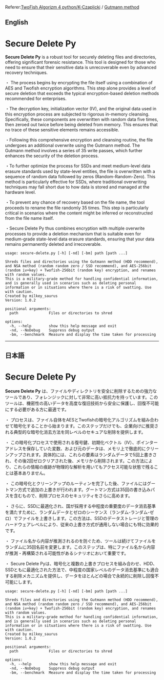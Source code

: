 Referer:[TwoFish Algorizm 4 python/K-Czaplicki](https://github.com/K-Czaplicki/TwoFish) / [Gutmann method](https://github.com/Naranbataar/Corrupt/blob/master/main.c)

English
---
# Secure Delete Py

**Secure Delete Py** is a robust tool for securely deleting files and directories, offering significant forensic resistance. This tool is designed for those who need to ensure that their sensitive data is unrecoverable even by advanced recovery techniques.

・ The process begins by encrypting the file itself using a combination of AES and Twofish encryption algorithms. This step alone provides a level of secure deletion that exceeds the typical encryption-based deletion methods recommended for enterprises.

・The decryption key, initialization vector (IV), and the original data used in this encryption process are subjected to rigorous in-memory cleansing. Specifically, these components are overwritten with random data five times, then zeroed out twice before being deleted from memory. This ensures that no trace of these sensitive elements remains accessible.

・Following this comprehensive encryption and cleansing routine, the file undergoes an additional overwrite using the Gutmann method. The Gutmann method involves a series of 35 write passes, which further enhances the security of the deletion process.

・To further optimize the process for SSDs and meet medium-level data erasure standards used by state-level entities, the file is overwritten with a sequence of random data followed by zeros (Random-Random-Zero). This method is particularly effective for SSDs, where traditional overwriting techniques may fall short due to how data is stored and managed at the hardware level.

・To prevent any chance of recovery based on the file name, the tool proceeds to rename the file randomly 35 times. This step is particularly critical in scenarios where the content might be inferred or reconstructed from the file name itself.

・Secure Delete Py thus combines encryption with multiple overwrite processes to provide a deletion mechanism that is suitable even for medium-grade state-level data erasure standards, ensuring that your data remains permanently deleted and irrecoverable.

```
usage: secure-delete.py [-h] [-nd] [-bm] path [path ...]

Shreds files and directories using the Gutmann method (HDD recommend), and NSA method (random random zero / SSD recommend), and AES-256bit (random iv+key) + Twofish-256bit (random key) encryption, and renames with random values.
This is a military-grade method for handling confidential information, and is generally used in scenarios such as deleting personal information or in situations where there is a risk of swatting. Use with caution.
Created by milkey_saurus
Version: 1.0.2

positional arguments:
  path              Files or directories to shred

options:
  -h, --help        show this help message and exit
  -nd, --NoDebug    Suppress debug output
  -bm, --benchmark  Measure and display the time taken for processing

```
---
日本語
---

# Secure Delete Py

**Secure Delete Py** は、ファイルやディレクトリを安全に削除するための強力なツールであり、フォレンジックに対して非常に高い抵抗力を持っています。このツールは、機密性の高いデータを高度な復旧技術から安全に保護し、回復不可能にする必要がある方に最適です。

・ プロセスは、ファイル自体をAESとTwofishの暗号化アルゴリズムを組み合わせて暗号化することから始まります。このステップだけでも、企業向けに推奨される典型的な暗号化消去方法を同レベルのセキュアな削除を提供します。

・ この暗号化プロセスで使用される復号鍵、初期化ベクトル（IV）、ポインターアドレスを保存していた変数、および元のデータは、メモリ上で徹底的にクリーンアップされます。具体的には、これらの要素はランダムデータで5回上書きされ、その後2回ゼロクリアされた後、メモリから削除されます。この方法により、これらの情報の痕跡が物理的な解析を用いてもアクセス可能な状態で残ることは基本ありません。

・ この暗号化とクリーンアップのルーティンを完了した後、ファイルにはグートマン方式で追加の上書きが行われます。グートマン方式は35回の書き込みパスを含むもので、削除プロセスのセキュリティをさらに高めます。

・ さらに、SSDに最適化され、国が採用する中程度の重要度のデータ消去基準を満たすために、ランダムデータとゼロのシーケンス（ランダム-ランダム-ゼロ）でファイルを上書きします。この方法は、SSDのデータストレージと管理のハードウェアレベルにより、従来の上書き方式が通用しない場合にも特に効果的です。

・ ファイル名から内容が推測されるのを防ぐため、ツールは続けてファイルをランダムに35回名前を変更します。このステップは、特にファイル名から内容が推測・再構築される可能性があるシナリオにおいて重要です。

・ Secure Delete Pyは、暗号化と複数の上書きプロセスを組み合わせ、HDD、SSDともに最適化された方法で、中程度の国家レベルのデータ消去基準にも適合する削除メカニズムを提供し、データをほとんどの場合で永続的に削除し回復不可能にします。

```
usage: secure-delete.py [-h] [-nd] [-bm] path [path ...]

Shreds files and directories using the Gutmann method (HDD recommend), and NSA method (random random zero / SSD recommend), and AES-256bit (random iv+key) + Twofish-256bit (random key) encryption, and renames with random values.
This is a military-grade method for handling confidential information, and is generally used in scenarios such as deleting personal information or in situations where there is a risk of swatting. Use with caution.
Created by milkey_saurus
Version: 1.0.2

positional arguments:
  path              Files or directories to shred

options:
  -h, --help        show this help message and exit
  -nd, --NoDebug    Suppress debug output
  -bm, --benchmark  Measure and display the time taken for processing
```
